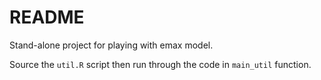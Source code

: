 # README

Stand-alone project for playing with emax model.

Source the `util.R` script then run through the code in `main_util` function.
